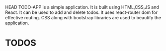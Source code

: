HEAD
TODO-APP is a simple application. It is built using HTML,CSS,JS and React.
It can be used to add and delete todos.
It uses react-router dom for effective routing.
CSS along with bootstrap libraries are used to beautify the application.
# TODOS

